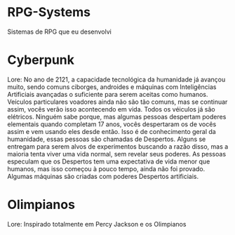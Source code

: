 # RPG-Systems
Sistemas de RPG que eu desenvolvi

# Cyberpunk
Lore: 
No ano de 2121, a capacidade tecnológica da humanidade já avançou muito, sendo comuns ciborges, androides e máquinas com Inteligências Artificiais avançadas o suficiente para serem aceitas como humanos. Veículos particulares voadores ainda não são tão comuns, mas se continuar assim, vocês verão isso acontecendo em vida. Todos os véiculos já são elétricos.
Ninguém sabe porque, mas algumas pessoas despertam poderes elementais quando completam 17 anos, vocês despertaram os de vocês assim e vem usando eles desde então. Isso é de conhecimento geral da humanidade, essas pessoas são chamadas de Despertos. Alguns se entregam para serem alvos de experimentos buscando a razão disso, mas a maioria tenta viver uma vida normal, sem revelar seus poderes. As pessoas especulam que os Despertos tem uma expectativa de vida menor que humanos, mas isso começou à pouco tempo, ainda não foi provado. Algumas máquinas são criadas com poderes Despertos artificiais.

# Olimpianos
Lore: 
Inspirado totalmente em Percy Jackson e os Olimpianos
